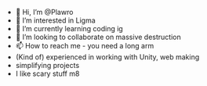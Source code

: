 - 👋 Hi, I’m @Plawro
- 👀 I’m interested in Ligma
- 🌱 I’m currently learning coding ig
- 💞️ I’m looking to collaborate on massive destruction
- 📫 How to reach me - you need a long arm
- (Kind of) experienced in working with Unity, web making
- simplifying projects
- I like scary stuff m8

<!---
Plawro is ✨ special ✨ because its `README.md` appears on his GitHub profile.
You can click the Preview link to take a look hard d.
--->
